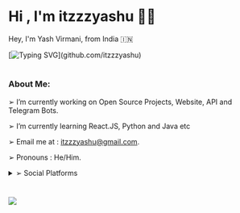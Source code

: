 <h1 align="left"><b>Hi , I'm itzzzyashu ✌🏻</b></h1>
Hey, I'm Yash Virmani, from India 🇮🇳

[![Typing SVG](https://readme-typing-svg.demolab.com?font=Odin+Rounded&weight=100&size=20&duration=2000&pause=250&color=00F726&vCenter=true&width=700&height=40&lines=I'm+into+these+programming+languages.;Java%2C+Python%2C+HTML%2C+CSS%2C+Javascript;Web+and+Android+App+Development;Computer+Software+Programming+and+more.)](github.com/itzzzyashu)

#
### About Me:

➢ I’m currently working on Open Source Projects, Website, API and Telegram Bots.

➢ I’m currently learning React.JS, Python and Java etc

➢ Email me at : itzzzyashu@gmail.com.

➢ Pronouns : He/Him.

<details>
<summary>➢ Social Platforms</summary>
---
name: ➢ [Facebook](https://www.facebook.com/Itzzzyashu/) | ➢ [Instagram](https://www.instagram.com/Itzzzyashu/)
about: Create a report to help us improve
title: "[BUG]"
labels: 'bug :bug:'
assignees: ''

---
➢ [Facebook](https://www.facebook.com/Itzzzyashu/) | ➢ [Instagram](https://www.instagram.com/Itzzzyashu/)

➢ [Twitter](https://www.twitter.com/Itzzzyashu/) | ➢ [Telegram](https://telegram.me/Itzzzyashu/)

➢ [Quora](https://www.quora.com/profile/Itzzzyashu/) | ➢ [Reddit](https://www.reddit.com/user/Itzzzyashu/)

➢ [Youtube](https://www.youtube.com/@Itzzzyashu/) | ➢ [Pinterest](https://www.pinterest.com/aleciento/)
---
  
</details>

#
<img align="center" src="https://github-readme-stats.vercel.app/api?username=itzzzyashu&hide=stars&show_icons=true&icon_color=fff&bg_color=6f00fe,6f00fe,ff0000&title_color=fff&text_color=fff&count_private=true">
